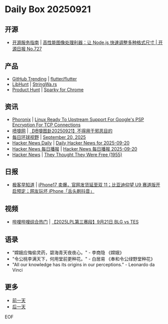 # Daily Box 20250921

## 开源
- [开源服务指南](https://osguider.com/blog/) | [高性能图像处理利器：让 Node.js 快速调整多种格式尺寸 | 开源日报 No.727](https://osguider.com/blog/post/daily/daily-727/)

## 产品
- [GitHub Trending](https://github.com/trending?since=daily) | [flutter/flutter](https://github.com/flutter/flutter)
- [LibHunt](https://www.libhunt.com/) | [StringWa.rs](https://www.libhunt.com/r/StringWa.rs)
- [Product Hunt](https://www.producthunt.com) | [Sparky for Chrome](https://www.producthunt.com/products/sparky-for-chrome)

## 资讯
- [Phoronix](https://www.phoronix.com/) | [Linux Ready To Upstream Support For Google's PSP Encryption For TCP Connections](https://www.phoronix.com/news/PSP-Encryption-Linux-6.18)
- [喷嚏网](http://www.dapenti.com/blog/blog.asp?subjectid=70&name=xilei) | [【喷嚏图卦20250921】不得用于邪恶目的](http://www.dapenti.com/blog/more.asp?name=xilei&id=188387)
- [每日环球视野](https://idai.ly/) | [September 20, 2025](http://m.idai.ly/se/a193iG?1758326400)
- [Hacker News Daily](https://www.daemonology.net/hn-daily/) | [Daily Hacker News for 2025-09-20](https://www.daemonology.net/hn-daily/2025-09-20.html)
- [Hacker News 每日播报](https://hacker-news.agi.li/) | [Hacker News 每日播报 2025-09-20](https://hacker-news.agi.li/post/2025-09-20)
- [Hacker News](https://news.ycombinator.com/front) | [They Thought They Were Free (1955)](https://news.ycombinator.com/item?id=45321663)

## 日报
- [极客早知道](https://www.geekpark.net/column/74) | [iPhone17 卖爆，官网发货延至双 11；比亚迪仰望 U9 赛道版开启预定；网友玩坏 iPhone「舌头刷抖音」](https://www.geekpark.net/news/354221)

## 视频
- [哔哩哔哩综合热门](https://www.bilibili.com/v/popular/all/) | [【2025LPL第三赛段】9月21日 BLG vs TES](https://b23.tv/BV1MuWPzTEzg)

## 语录
- "嫦娥应悔偷灵药，碧海青天夜夜心。" - 李商隐 《嫦娥》
- "令公桃李满天下，何用堂前更种花。" - 白居易 《奉和令公绿野堂种花》
- "All our knowledge has its origins in our perceptions." - Leonardo da Vinci

## 更多
- [前一天](daily-box-20250920.md)
- [后一天](daily-box-20250922.md)

EOF